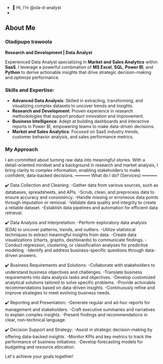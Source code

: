 - 👋 Hi, I’m @ola-d-analyst
-
## About Me
### Oladipupo Irawoola
**Research and Development | Data Analyst**

Experienced Data Analyst specializing in **Market and Sales Analytics** within **SaaS**. I leverage a powerful combination of **MS Excel**, **SQL**, **Power BI**, and **Python** to derive actionable insights that drive strategic decision-making and optimize performance.

### Skills and Expertise:
- **Advanced Data Analysis**: Skilled in extracting, transforming, and visualizing complex datasets to uncover trends and insights.
- **Research and Development**: Proven experience in research methodologies that support product innovation and improvement.
- **Business Intelligence**: Adept at building dashboards and interactive reports in Power BI, empowering teams to make data-driven decisions.
- **Market and Sales Analytics**: Focused on SaaS industry trends, customer behavior analysis, and sales performance metrics.

### My Approach
I am committed about turning raw data into meaningful stories. With a detail-oriented mindset and a background in research and market analysis, I bring clarity to complex information, enabling stakeholders to make confident, data-backed decisions.
═════ What do I do? (Services) ═════

✔️ Data Collection and Cleaning:
-Gather data from various sources, such as databases, spreadsheets, and APIs.
-Scrub, clean, and preprocess data to ensure accuracy and consistency.
-Handle missing or erroneous data points through imputation or removal.
-Validate data quality and integrity to create a reliable dataset.
-Establish data pipelines and automation for efficient data retrieval.

✔️ Data Analysis and Interpretation:
-Perform exploratory data analysis (EDA) to uncover patterns, trends, and outliers.
-Utilize statistical techniques to extract meaningful insights from data.
-Create data visualizations (charts, graphs, dashboards) to communicate findings.
-Conduct regression, clustering, or classification analyses for predictive modeling.
-Identify and address business-specific questions through data-driven answers.

✔️ Business Requirements and Solutions:
-Collaborate with stakeholders to understand business objectives and challenges.
-Translate business requirements into data analysis tasks and objectives.
-Develop customized analytical solutions tailored to solve specific problems.
-Provide actionable recommendations based on data-driven insights.
-Continuously refine and improve strategies to meet evolving business needs.

✔️ Reporting and Presentation:
-Generate regular and ad-hoc reports for management and stakeholders.
-Craft executive summaries and narratives to explain complex insights.
-Present findings and recommendations in clear, non-technical language.

✔️ Decision Support and Strategy:
-Assist in strategic decision-making by offering data-backed insights.
-Monitor KPIs and key metrics to track the performance of business initiatives.
-Develop forecasting models for budgeting and resource allocation.

Let's achieve your goals together!

```
